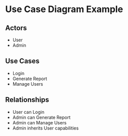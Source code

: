 # Use Case Diagram Example

## Actors
- User
- Admin

## Use Cases
- Login
- Generate Report
- Manage Users

## Relationships
- User can Login
- Admin can Generate Report
- Admin can Manage Users
- Admin inherits User capabilities
